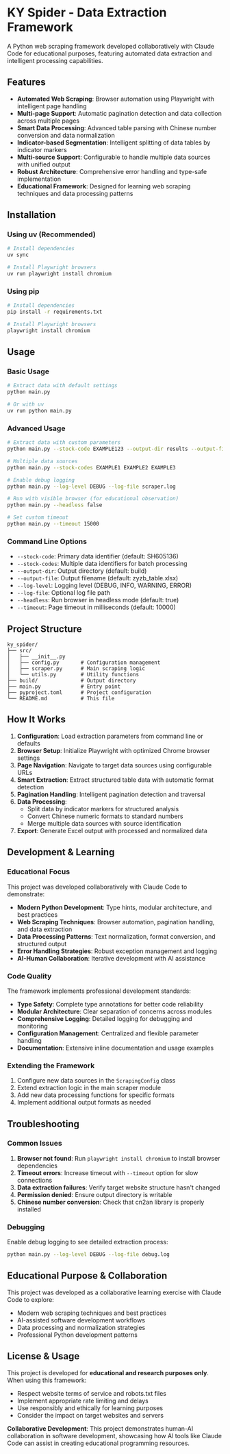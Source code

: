 # KY Spider - Data Extraction Framework

A Python web scraping framework developed collaboratively with Claude Code for educational purposes, featuring automated data extraction and intelligent processing capabilities.

## Features

- **Automated Web Scraping**: Browser automation using Playwright with intelligent page handling
- **Multi-page Support**: Automatic pagination detection and data collection across multiple pages
- **Smart Data Processing**: Advanced table parsing with Chinese number conversion and data normalization
- **Indicator-based Segmentation**: Intelligent splitting of data tables by indicator markers
- **Multi-source Support**: Configurable to handle multiple data sources with unified output
- **Robust Architecture**: Comprehensive error handling and type-safe implementation
- **Educational Framework**: Designed for learning web scraping techniques and data processing patterns

## Installation

### Using uv (Recommended)

```bash
# Install dependencies
uv sync

# Install Playwright browsers
uv run playwright install chromium
```

### Using pip

```bash
# Install dependencies
pip install -r requirements.txt

# Install Playwright browsers  
playwright install chromium
```

## Usage

### Basic Usage

```bash
# Extract data with default settings
python main.py

# Or with uv
uv run python main.py
```

### Advanced Usage

```bash
# Extract data with custom parameters
python main.py --stock-code EXAMPLE123 --output-dir results --output-file data.xlsx

# Multiple data sources
python main.py --stock-codes EXAMPLE1 EXAMPLE2 EXAMPLE3

# Enable debug logging
python main.py --log-level DEBUG --log-file scraper.log

# Run with visible browser (for educational observation)
python main.py --headless false

# Set custom timeout
python main.py --timeout 15000
```

### Command Line Options

- `--stock-code`: Primary data identifier (default: SH605136)
- `--stock-codes`: Multiple data identifiers for batch processing
- `--output-dir`: Output directory (default: build)
- `--output-file`: Output filename (default: zyzb_table.xlsx)
- `--log-level`: Logging level (DEBUG, INFO, WARNING, ERROR)
- `--log-file`: Optional log file path
- `--headless`: Run browser in headless mode (default: true)
- `--timeout`: Page timeout in milliseconds (default: 10000)

## Project Structure

```
ky_spider/
├── src/
│   ├── __init__.py
│   ├── config.py       # Configuration management
│   ├── scraper.py      # Main scraping logic
│   └── utils.py        # Utility functions
├── build/              # Output directory
├── main.py             # Entry point
├── pyproject.toml      # Project configuration
└── README.md           # This file
```

## How It Works

1. **Configuration**: Load extraction parameters from command line or defaults
2. **Browser Setup**: Initialize Playwright with optimized Chrome browser settings
3. **Page Navigation**: Navigate to target data sources using configurable URLs
4. **Smart Extraction**: Extract structured table data with automatic format detection
5. **Pagination Handling**: Intelligent pagination detection and traversal
6. **Data Processing**: 
   - Split data by indicator markers for structured analysis
   - Convert Chinese numeric formats to standard numbers
   - Merge multiple data sources with source identification
7. **Export**: Generate Excel output with processed and normalized data

## Development & Learning

### Educational Focus

This project was developed collaboratively with Claude Code to demonstrate:

- **Modern Python Development**: Type hints, modular architecture, and best practices
- **Web Scraping Techniques**: Browser automation, pagination handling, and data extraction
- **Data Processing Patterns**: Text normalization, format conversion, and structured output
- **Error Handling Strategies**: Robust exception management and logging
- **AI-Human Collaboration**: Iterative development with AI assistance

### Code Quality

The framework implements professional development standards:

- **Type Safety**: Complete type annotations for better code reliability
- **Modular Architecture**: Clear separation of concerns across modules
- **Comprehensive Logging**: Detailed logging for debugging and monitoring
- **Configuration Management**: Centralized and flexible parameter handling
- **Documentation**: Extensive inline documentation and usage examples

### Extending the Framework

1. Configure new data sources in the `ScrapingConfig` class
2. Extend extraction logic in the main scraper module
3. Add new data processing functions for specific formats
4. Implement additional output formats as needed

## Troubleshooting

### Common Issues

1. **Browser not found**: Run `playwright install chromium` to install browser dependencies
2. **Timeout errors**: Increase timeout with `--timeout` option for slow connections
3. **Data extraction failures**: Verify target website structure hasn't changed
4. **Permission denied**: Ensure output directory is writable
5. **Chinese number conversion**: Check that cn2an library is properly installed

### Debugging

Enable debug logging to see detailed extraction process:

```bash
python main.py --log-level DEBUG --log-file debug.log
```

## Educational Purpose & Collaboration

This project was developed as a collaborative learning exercise with Claude Code to explore:

- Modern web scraping techniques and best practices
- AI-assisted software development workflows
- Data processing and normalization strategies
- Professional Python development patterns

## License & Usage

This project is developed for **educational and research purposes only**. When using this framework:

- Respect website terms of service and robots.txt files
- Implement appropriate rate limiting and delays
- Use responsibly and ethically for learning purposes
- Consider the impact on target websites and servers

**Collaborative Development**: This project demonstrates human-AI collaboration in software development, showcasing how AI tools like Claude Code can assist in creating educational programming resources.